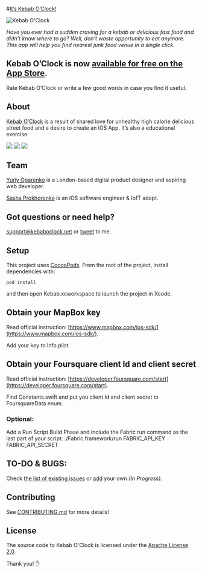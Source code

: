 #[It’s Kebab O’Clock!](https://itunes.apple.com/us/app/kebab-oclock/id965015089)

![Kebab O'Clock](https://dl.dropboxusercontent.com/s/5d0r3g2e1cznnla/kebab.png "Kebab O'Clock")

*Have you ever had a sudden craving for a kebab or delicious fast food and didn’t know
where to go? Well, don’t waste opportunity to eat anymore. 
This app will help you find nearest junk food venue in a single click.*

## Kebab O’Clock is now [available for free on the  App Store](https://itunes.apple.com/us/app/kebab-oclock/id965015089).
Rate Kebab O'Clock or write a few good words in case you find it useful.

## About

[Kebab O’Clock](https://itunes.apple.com/us/app/kebab-oclock/id965015089) is a result of shared love for unhealthy high calorie delicious street food and 
a desire to create an iOS App. It’s also a educational exercise.

[![](https://img.shields.io/badge/Swift-2.1-blue.svg)]()
[![](https://img.shields.io/badge/Version-1.0-blue.svg)]()
[![](https://img.shields.io/badge/License-Apache%202.0-blue.svg)]()

## Team

[Yuriy Oparenko](http://oparenko.com) is a London-based digital product designer and aspiring web developer.

[Sasha Prokhorenko](http://minikin.me) is an iOS software engineer & IofT adept.


## Got questions or need help?

support@kebaboclock.net or [tweet](https://twitter.com/minikin) to me.

## Setup

This project uses [CocoaPods](https://guides.cocoapods.org/using/getting-started.html).
From the root of the project, install dependencies with:

    pod install

and then open Kebab.xcworkspace to launch the project in Xcode.

## Obtain your MapBox key
	
Read official instruction: 
[https://www.mapbox.com/ios-sdk/](https://www.mapbox.com/ios-sdk/).

Add your key to Info.plist

## Obtain your Foursquare client Id and client secret

Read official instruction: 
[https://developer.foursquare.com/start](https://developer.foursquare.com/start).

Find Constants.swift and put you client Id and client secret to FoursquareData enum.

### Optional:

Add a Run Script Build Phase and include the Fabric run command as the last part of your script: 
./Fabric.framework/run FABRIC_API_KEY FABRIC_API_SECRET

## TO-DO & BUGS:
Check [the list of existing issues](https://github.com/minikin/Kebab/issues) or [add](https://github.com/minikin/Kebab/issues/new) your own *(In Progress).*

## Contributing
See [CONTRIBUTING.md](CONTRIBUTING.md) for more details!

## License
The source code to Kebab O'Clock is licensed under the [Apache License 2.0](LICENSE.md).

Thank you! :hand: